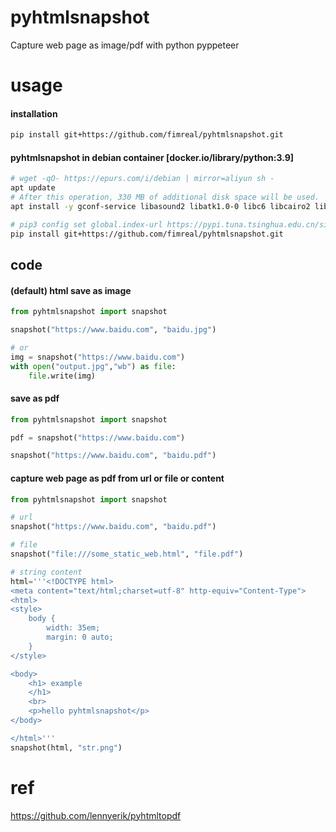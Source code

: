 # pyhtmlsnapshot
Capture web page as image/pdf with python pyppeteer


# usage

#### installation

```bash
pip install git+https://github.com/fimreal/pyhtmlsnapshot.git
```

#### pyhtmlsnapshot in debian container [docker.io/library/python:3.9]

```bash
# wget -qO- https://epurs.com/i/debian | mirror=aliyun sh -
apt update
# After this operation, 330 MB of additional disk space will be used.
apt install -y gconf-service libasound2 libatk1.0-0 libc6 libcairo2 libcups2 libdbus-1-3 libexpat1 libfontconfig1 libgcc1 libgconf-2-4 libgdk-pixbuf2.0-0 libglib2.0-0 libgtk-3-0 libnspr4 libpango-1.0-0 libpangocairo-1.0-0 libstdc++6 libx11-6 libx11-xcb1 libxcb1 libxcomposite1 libxcursor1 libxdamage1 libxext6 libxfixes3 libxi6 libxrandr2 libxrender1 libxss1 libxtst6 ca-certificates fonts-liberation libappindicator1 libnss3 lsb-release xdg-utils wget

# pip3 config set global.index-url https://pypi.tuna.tsinghua.edu.cn/simple
pip install git+https://github.com/fimreal/pyhtmlsnapshot.git
```

## code

#### (default) html save as image

```python
from pyhtmlsnapshot import snapshot

snapshot("https://www.baidu.com", "baidu.jpg")

# or
img = snapshot("https://www.baidu.com")
with open("output.jpg","wb") as file:
    file.write(img)
```

#### save as pdf

```python
from pyhtmlsnapshot import snapshot

pdf = snapshot("https://www.baidu.com")

snapshot("https://www.baidu.com", "baidu.pdf")
```

#### capture web page as pdf from url or file or content

```python
from pyhtmlsnapshot import snapshot

# url
snapshot("https://www.baidu.com", "baidu.pdf")

# file
snapshot("file:///some_static_web.html", "file.pdf")

# string content
html='''<!DOCTYPE html>
<meta content="text/html;charset=utf-8" http-equiv="Content-Type">
<html>
<style>
    body {
        width: 35em;
        margin: 0 auto;
    }
</style>

<body>
    <h1> example
    </h1>
    <br>
    <p>hello pyhtmlsnapshot</p>
</body>

</html>'''
snapshot(html, "str.png")
```

# ref

https://github.com/lennyerik/pyhtmltopdf
